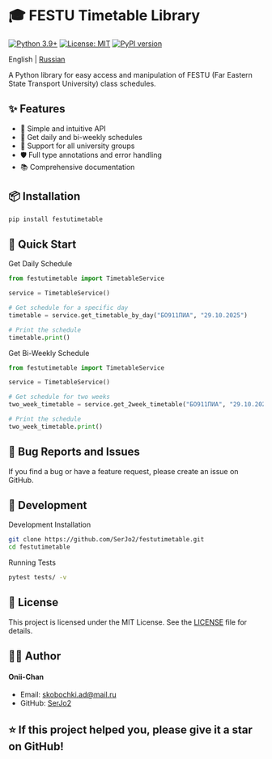 # 🎓 FESTU Timetable Library

[![Python 3.9+](https://img.shields.io/badge/python-3.9+-blue.svg)](https://www.python.org/downloads/)
[![License: MIT](https://img.shields.io/badge/License-MIT-yellow.svg)](https://opensource.org/licenses/MIT)
[![PyPI version](https://img.shields.io/pypi/v/festutimetable.svg)](https://pypi.org/project/festutimetable/)

English | [Russian](https://github.com/SerJo2/festutimetable-lib/blob/master/README.ru.md)

A Python library for easy access and manipulation of FESTU (Far Eastern State Transport University) class schedules.

## ✨ Features

- 🚀 Simple and intuitive API
- 📅 Get daily and bi-weekly schedules
- 🏫 Support for all university groups
- 🛡️ Full type annotations and error handling
- 📚 Comprehensive documentation

## 📦 Installation

```bash
pip install festutimetable
```

## 🚀 Quick Start
Get Daily Schedule
```python
from festutimetable import TimetableService

service = TimetableService()

# Get schedule for a specific day
timetable = service.get_timetable_by_day("БО911ПИА", "29.10.2025")

# Print the schedule
timetable.print()
```
Get Bi-Weekly Schedule
```python
from festutimetable import TimetableService

service = TimetableService()

# Get schedule for two weeks
two_week_timetable = service.get_2week_timetable("БО911ПИА", "29.10.2025")

# Print the schedule
two_week_timetable.print()
```

## 🐛 Bug Reports and Issues
If you find a bug or have a feature request, please create an issue on GitHub.

## 🤝 Development
Development Installation
```bash
git clone https://github.com/SerJo2/festutimetable.git
cd festutimetable
```
Running Tests
```bash
pytest tests/ -v
```
## 📄 License
This project is licensed under the MIT License. See the [LICENSE](https://github.com/SerJo2/festutimetable-lib/blob/master/LICENSE) file for details.

## 👨‍💻 Author
#### Onii-Chan
- Email: skobochki.ad@mail.ru
- GitHub: [SerJo2](https://github.com/SerJo2)
## ⭐ If this project helped you, please give it a star on GitHub!

